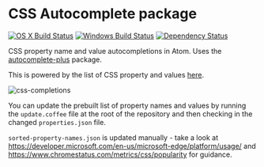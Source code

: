 # CSS Autocomplete package
[![OS X Build Status](https://travis-ci.org/atom/autocomplete-css.svg?branch=master)](https://travis-ci.org/atom/autocomplete-css) [![Windows Build Status](https://ci.appveyor.com/api/projects/status/k3e5uvpmpc5bkja9/branch/master?svg=true)](https://ci.appveyor.com/project/Atom/autocomplete-css/branch/master) [![Dependency Status](https://david-dm.org/atom/autocomplete-css.svg)](https://david-dm.org/atom/autocomplete-css)

CSS property name and value autocompletions in Atom. Uses the
[autocomplete-plus](https://github.com/atom-community/autocomplete-plus) package.

This is powered by the list of CSS property and values [here](https://github.com/adobe/brackets/blob/master/src/extensions/default/CSSCodeHints/CSSProperties.json).

![css-completions](https://cloud.githubusercontent.com/assets/671378/6357910/b9ecbe7c-bc1c-11e4-89b1-033e626c891f.gif)

You can update the prebuilt list of property names and values by running the `update.coffee` file at the root of the repository and then checking in the changed `properties.json` file.

`sorted-property-names.json` is updated manually - take a look at https://developer.microsoft.com/en-us/microsoft-edge/platform/usage/ and https://www.chromestatus.com/metrics/css/popularity for guidance.

